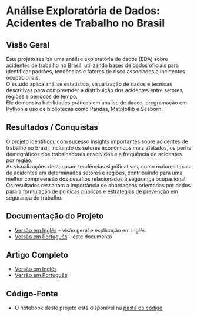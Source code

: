 # Análise Exploratória de Dados: Acidentes de Trabalho no Brasil

## Visão Geral
Este projeto realiza uma análise exploratória de dados (EDA) sobre acidentes de trabalho no Brasil, utilizando bases de dados oficiais para identificar padrões, tendências e fatores de risco associados a incidentes ocupacionais.  
O estudo aplica análise estatística, visualização de dados e técnicas descritivas para compreender a distribuição dos acidentes entre setores, regiões e períodos de tempo.  
Ele demonstra habilidades práticas em análise de dados, programação em Python e uso de bibliotecas como Pandas, Matplotlib e Seaborn.

## Resultados / Conquistas
O projeto identificou com sucesso insights importantes sobre acidentes de trabalho no Brasil, incluindo os setores econômicos mais afetados, os perfis demográficos dos trabalhadores envolvidos e a frequência de acidentes por região.  
As visualizações destacaram tendências significativas, como maiores taxas de acidentes em determinados setores e regiões, contribuindo para uma melhor compreensão dos desafios relacionados à segurança ocupacional.  
Os resultados ressaltam a importância de abordagens orientadas por dados para a formulação de políticas públicas e estratégias de prevenção em segurança do trabalho.

## Documentação do Projeto
- [Versão em Inglês](README.md) – visão geral e explicação em inglês 
- [Versão em Português](README_PT.md) – este documento

## Artigo Completo
- [Versão em Inglês](https://github.com/Benfluc/Projects/blob/main/project3/text_en.md)  
- [Versão em Português](https://github.com/Benfluc/Projects/blob/main/project3/text_pt.md)  

## Código-Fonte
- O notebook deste projeto está disponível na [pasta de código](https://github.com/Benfluc/Projects/tree/main/project3/code)
